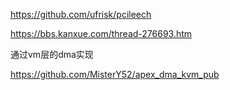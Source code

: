 https://github.com/ufrisk/pcileech

https://bbs.kanxue.com/thread-276693.htm

通过vm层的dma实现

https://github.com/MisterY52/apex_dma_kvm_pub